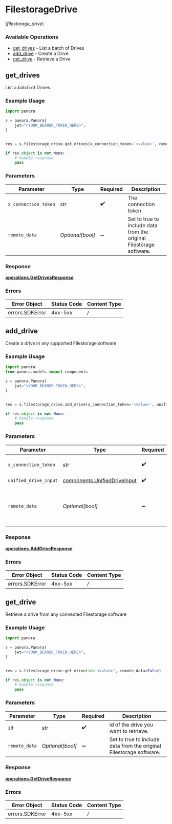 # FilestorageDrive
(*filestorage_drive*)

### Available Operations

* [get_drives](#get_drives) - List a batch of Drives
* [add_drive](#add_drive) - Create a Drive
* [get_drive](#get_drive) - Retrieve a Drive

## get_drives

List a batch of Drives

### Example Usage

```python
import panora

s = panora.Panora(
    jwt="<YOUR_BEARER_TOKEN_HERE>",
)


res = s.filestorage_drive.get_drives(x_connection_token='<value>', remote_data=False)

if res.object is not None:
    # handle response
    pass

```

### Parameters

| Parameter                                                           | Type                                                                | Required                                                            | Description                                                         |
| ------------------------------------------------------------------- | ------------------------------------------------------------------- | ------------------------------------------------------------------- | ------------------------------------------------------------------- |
| `x_connection_token`                                                | *str*                                                               | :heavy_check_mark:                                                  | The connection token                                                |
| `remote_data`                                                       | *Optional[bool]*                                                    | :heavy_minus_sign:                                                  | Set to true to include data from the original Filestorage software. |


### Response

**[operations.GetDrivesResponse](../../models/operations/getdrivesresponse.md)**
### Errors

| Error Object    | Status Code     | Content Type    |
| --------------- | --------------- | --------------- |
| errors.SDKError | 4xx-5xx         | */*             |

## add_drive

Create a drive in any supported Filestorage software

### Example Usage

```python
import panora
from panora.models import components

s = panora.Panora(
    jwt="<YOUR_BEARER_TOKEN_HERE>",
)


res = s.filestorage_drive.add_drive(x_connection_token='<value>', unified_drive_input=components.UnifiedDriveInput(), remote_data=False)

if res.object is not None:
    # handle response
    pass

```

### Parameters

| Parameter                                                                    | Type                                                                         | Required                                                                     | Description                                                                  |
| ---------------------------------------------------------------------------- | ---------------------------------------------------------------------------- | ---------------------------------------------------------------------------- | ---------------------------------------------------------------------------- |
| `x_connection_token`                                                         | *str*                                                                        | :heavy_check_mark:                                                           | The connection token                                                         |
| `unified_drive_input`                                                        | [components.UnifiedDriveInput](../../models/components/unifieddriveinput.md) | :heavy_check_mark:                                                           | N/A                                                                          |
| `remote_data`                                                                | *Optional[bool]*                                                             | :heavy_minus_sign:                                                           | Set to true to include data from the original Filestorage software.          |


### Response

**[operations.AddDriveResponse](../../models/operations/adddriveresponse.md)**
### Errors

| Error Object    | Status Code     | Content Type    |
| --------------- | --------------- | --------------- |
| errors.SDKError | 4xx-5xx         | */*             |

## get_drive

Retrieve a drive from any connected Filestorage software

### Example Usage

```python
import panora

s = panora.Panora(
    jwt="<YOUR_BEARER_TOKEN_HERE>",
)


res = s.filestorage_drive.get_drive(id='<value>', remote_data=False)

if res.object is not None:
    # handle response
    pass

```

### Parameters

| Parameter                                                           | Type                                                                | Required                                                            | Description                                                         |
| ------------------------------------------------------------------- | ------------------------------------------------------------------- | ------------------------------------------------------------------- | ------------------------------------------------------------------- |
| `id`                                                                | *str*                                                               | :heavy_check_mark:                                                  | id of the drive you want to retrieve.                               |
| `remote_data`                                                       | *Optional[bool]*                                                    | :heavy_minus_sign:                                                  | Set to true to include data from the original Filestorage software. |


### Response

**[operations.GetDriveResponse](../../models/operations/getdriveresponse.md)**
### Errors

| Error Object    | Status Code     | Content Type    |
| --------------- | --------------- | --------------- |
| errors.SDKError | 4xx-5xx         | */*             |
